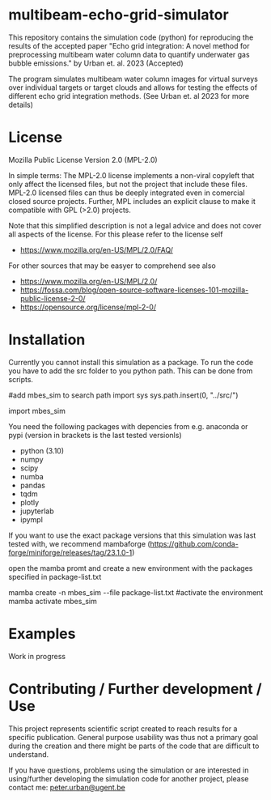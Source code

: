 # multibeam-echo-grid-simulator
This repository contains the simulation code (python) for reproducing the results of the accepted paper "Echo grid integration: A novel method for preprocessing multibeam water column data to quantify underwater gas bubble emissions." by Urban et. al. 2023 (Accepted) 

The program simulates multibeam water column images for virtual surveys over individual targets or target clouds and allows for testing the effects of different echo grid integration methods. (See Urban et. al 2023 for more details)

# License
Mozilla Public License Version 2.0 (MPL-2.0)

In simple terms: The MPL-2.0 license implements a non-viral copyleft that only affect the licensed files, but not the project that include these files. MPL-2.0 licensed files can thus be deeply integrated even in comercial closed source projects. Further, MPL includes an explicit clause to make it compatible with GPL (>2.0) projects. 

Note that this simplified description is not a legal advice and does not cover all aspects of the license. For this please refer to the license self
- https://www.mozilla.org/en-US/MPL/2.0/FAQ/

For other sources that may be easyer to comprehend see also
- https://www.mozilla.org/en-US/MPL/2.0/
- https://fossa.com/blog/open-source-software-licenses-101-mozilla-public-license-2-0/
- https://opensource.org/license/mpl-2-0/

# Installation
Currently you cannot install this simulation as a package. To run the code you have to add the src folder to you python path. This can be done from scripts.

#add mbes_sim to search path
import sys
sys.path.insert(0, "../src/")

import mbes_sim

You need the following packages with depencies from e.g. anaconda or pypi (version in brackets is the last tested versionls)

- python (3.10)
- numpy
- scipy
- numba
- pandas
- tqdm
- plotly
- jupyterlab
- ipympl

If you want to use the exact package versions that this simulation was last tested with, we recommend mambaforge (https://github.com/conda-forge/miniforge/releases/tag/23.1.0-1)

open the mamba promt and create a new environment with the packages specified in package-list.txt

mamba create -n mbes_sim --file package-list.txt
#activate the environment
mamba activate mbes_sim

# Examples
Work in progress

# Contributing / Further development / Use
This project represents scientific script created to reach results for a specific publication. General purpose usability was thus not a primary goal during the creation and there might be parts of the code that are difficult to understand.

If you have questions, problems using the simulation or are interested in using/further developing the simulation code for another project, please contact me: peter.urban@ugent.be 
